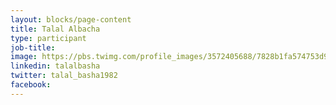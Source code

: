 ```yaml
---
layout: blocks/page-content
title: Talal Albacha
type: participant
job-title:
image: https://pbs.twimg.com/profile_images/3572405688/7828b1fa574753d9fffb43fdd3aa4b5b_400x400.jpeg
linkedin: talalbasha
twitter: talal_basha1982
facebook:
---
```

